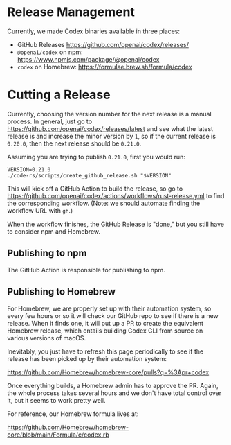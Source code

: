 # Release Management

Currently, we made Codex binaries available in three places:

- GitHub Releases https://github.com/openai/codex/releases/
- `@openai/codex` on npm: https://www.npmjs.com/package/@openai/codex
- `codex` on Homebrew: https://formulae.brew.sh/formula/codex

# Cutting a Release

Currently, choosing the version number for the next release is a manual process. In general, just go to https://github.com/openai/codex/releases/latest and see what the latest release is and increase the minor version by `1`, so if the current release is `0.20.0`, then the next release should be `0.21.0`.

Assuming you are trying to publish `0.21.0`, first you would run:

```shell
VERSION=0.21.0
./code-rs/scripts/create_github_release.sh "$VERSION"
```

This will kick off a GitHub Action to build the release, so go to https://github.com/openai/codex/actions/workflows/rust-release.yml to find the corresponding workflow. (Note: we should automate finding the workflow URL with `gh`.)

When the workflow finishes, the GitHub Release is "done," but you still have to consider npm and Homebrew.

## Publishing to npm

The GitHub Action is responsible for publishing to npm.

## Publishing to Homebrew

For Homebrew, we are properly set up with their automation system, so every few hours or so it will check our GitHub repo to see if there is a new release. When it finds one, it will put up a PR to create the equivalent Homebrew release, which entails building Codex CLI from source on various versions of macOS.

Inevitably, you just have to refresh this page periodically to see if the release has been picked up by their automation system:

https://github.com/Homebrew/homebrew-core/pulls?q=%3Apr+codex

Once everything builds, a Homebrew admin has to approve the PR. Again, the whole process takes several hours and we don't have total control over it, but it seems to work pretty well.

For reference, our Homebrew formula lives at:

https://github.com/Homebrew/homebrew-core/blob/main/Formula/c/codex.rb
